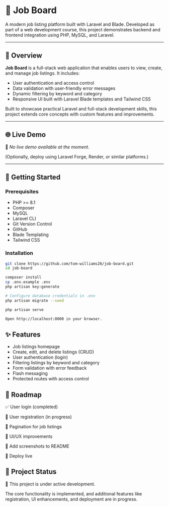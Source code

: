 # 💼 Job Board

A modern job listing platform built with Laravel and Blade. Developed as part of a web development course, this project demonstrates backend and frontend integration using PHP, MySQL, and Laravel.

---

## 📖 Overview

**Job Board** is a full-stack web application that enables users to view, create, and manage job listings. It includes:

- User authentication and access control  
- Data validation with user-friendly error messages  
- Dynamic filtering by keyword and category  
- Responsive UI built with Laravel Blade templates and Tailwind CSS  

Built to showcase practical Laravel and full-stack development skills, this project extends core concepts with custom features and improvements.

---

## 🌐 Live Demo

🚧 *No live demo available at the moment.*

(Optionally, deploy using Laravel Forge, Render, or similar platforms.)

---

## 🚀 Getting Started

### Prerequisites

- PHP >= 8.1  
- Composer  
- MySQL  
- Laravel CLI  
- Git Version Control  
- GitHub  
- Blade Templating  
- Tailwind CSS  

### Installation

```bash
git clone https://github.com/tom-williams26/job-board.git
cd job-board

composer install
cp .env.example .env
php artisan key:generate

# Configure database credentials in .env
php artisan migrate --seed

php artisan serve

Open http://localhost:8000 in your browser.
```

## ✨ Features

- Job listings homepage
- Create, edit, and delete listings (CRUD)
- User authentication (login)
- Filtering listings by keyword and category
- Form validation with error feedback
- Flash messaging
- Protected routes with access control

## 🧭 Roadmap

✅ User login (completed)

🔧 User registration (in progress)

📄 Pagination for job listings

🧹 UI/UX improvements

📸 Add screenshots to README

🚀 Deploy live

## 📌 Project Status

🚧 This project is under active development.

The core functionality is implemented, and additional features like registration, UI enhancements, and deployment are in progress.
